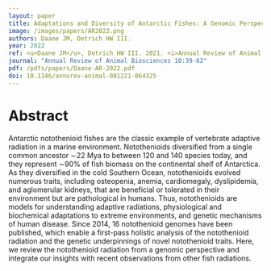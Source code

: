 ```yaml
---
layout: paper
title: Adaptations and Diversity of Antarctic Fishes: A Genomic Perspective
image: /images/papers/AR2022.png
authors: Daane JM, Detrich HW III.
year: 2022
ref: <u>Daane JM</u>, Detrich HW III. 2021. <i>Annual Review of Animal Biosciences</i> 10:39-62.
journal: "Annual Review of Animal Biosciences 10:39-62"
pdf: /pdfs/papers/Daane-AR-2022.pdf
doi: 10.1146/annurev-animal-081221-064325
---
```


# Abstract
Antarctic notothenioid fishes are the classic example of vertebrate adaptive radiation in a marine environment. Notothenioids diversified from a single common ancestor ∼22 Mya to between 120 and 140 species today, and they represent ∼90% of fish biomass on the continental shelf of Antarctica. As they diversified in the cold Southern Ocean, notothenioids evolved numerous traits, including osteopenia, anemia, cardiomegaly, dyslipidemia, and aglomerular kidneys, that are beneficial or tolerated in their environment but are pathological in humans. Thus, notothenioids are models for understanding adaptive radiations, physiological and biochemical adaptations to extreme environments, and genetic mechanisms of human disease. Since 2014, 16 notothenioid genomes have been published, which enable a first-pass holistic analysis of the notothenioid radiation and the genetic underpinnings of novel notothenioid traits. Here, we review the notothenioid radiation from a genomic perspective and integrate our insights with recent observations from other fish radiations.
